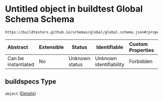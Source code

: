 # Untitled object in buildtest Global Schema Schema

```txt
https://buildtesters.github.io/schemas/global/global.schema.json#/properties/buildspecs
```




| Abstract            | Extensible | Status         | Identifiable            | Custom Properties | Additional Properties | Access Restrictions | Defined In                                                                  |
| :------------------ | ---------- | -------------- | ----------------------- | :---------------- | --------------------- | ------------------- | --------------------------------------------------------------------------- |
| Can be instantiated | No         | Unknown status | Unknown identifiability | Forbidden         | Allowed               | none                | [global.schema.json\*](../../out/global.schema.json "open original schema") |

## buildspecs Type

`object` ([Details](global-properties-buildspecs.md))

